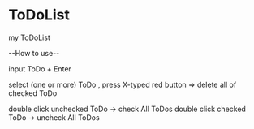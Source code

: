 # ToDoList
my ToDoList

--How to use--

input ToDo + Enter

select (one or more) ToDo , press X-typed red button 
=> delete all of checked ToDo

double click unchecked ToDo -> check All ToDos
double click checked ToDo -> uncheck All ToDos
